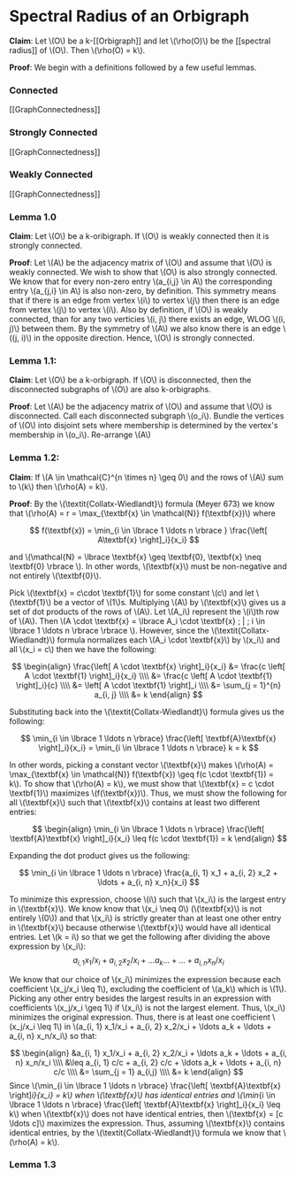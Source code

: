 # Spectral Radius of an Orbigraph

**Claim**: Let \\(O\\) be a k-[[Orbigraph]] and let \\(\rho(O)\\) be the [[spectral radius]] of \\(O\\). Then \\(\rho(O) = k\\).

**Proof**: 
We begin with a definitions followed by a few useful lemmas.

### Connected
[[GraphConnectedness]]

### Strongly Connected
[[GraphConnectedness]]

### Weakly Connected
[[GraphConnectedness]]

### Lemma 1.0

**Claim**:
Let \\(O\\) be a k-oribigraph. If \\(O\\) is weakly connected then it is strongly connected.

**Proof**:
Let \\(A\\) be the adjacency matrix of \\(O\\) and assume that \\(O\\) is weakly connected. We wish to show that \\(O\\) is also strongly connected. We know that for every non-zero entry \\(a_{i,j} \in A\\) the corresponding entry \\(a_{j,i} \in A\\) is also non-zero, by definition. This symmetry means that if there is an edge from vertex \\(i\\) to vertex \\(j\\) then there is an edge from vertex \\(j\\) to vertex \\(i\\). Also by definition, if \\(O\\) is weakly connected, than for any two verticies \\(i, j\\) there exists an edge, WLOG \\((i, j)\\) between them. By the symmetry of \\(A\\) we also know there is an edge \\((j, i)\\) in the opposite direction. Hence, \\(O\\) is strongly connected.

### Lemma 1.1:
**Claim**:
Let \\(O\\) be a k-orbigraph. If \\(O\\) is disconnected, then the disconnected subgraphs of \\(O\\) are also k-orbigraphs.

**Proof**:
Let \\(A\\) be the adjacency matrix of \\(O\\) and assume that \\(O\\) is disconnected. Call each disconnected subgraph \\(o_i\\). Bundle the vertices of \\(O\\) into disjoint sets where membership is determined by the vertex's membership in \\(o_i\\). Re-arrange \\(A\\)

### Lemma 1.2:
**Claim**:
If \\(A \in \mathcal{C}^{n \times n} \geq 0\\) and the rows of \\(A\\) sum to \\(k\\) then \\(\rho(A) = k\\). 

**Proof**:
By the \\(\textit{Collatx-Wiedlandt}\\) formula (Meyer 673) we know that \\(\rho(A) = r = \max_{\textbf{x} \in \mathcal{N}} f(\textbf{x})\\) where

$$
f(\textbf{x}) = \min_{i \in \lbrace 1 \ldots n \rbrace } \frac{\left[ A\textbf{x} \right]_i}{x_i}
$$

and \\(\mathcal{N} = \lbrace \textbf{x} \geq \textbf{0}, \textbf{x} \neq \textbf{0} \rbrace \\). In other words, \\(\textbf{x}\\) must be non-negative and not entirely \\(\textbf{0}\\).

Pick \\(\textbf{x} = c\cdot \textbf{1}\\) for some constant \\(c\\) and let \\(\textbf{1}\\) be a vector of \\(1\\)s. Multiplying \\(A\\) by \\(\textbf{x}\\) gives us a set of dot products of the rows of \\(A\\). Let \\(A_i\\) represent the \\(i\\)th row of \\(A\\). Then \\(A \cdot \textbf{x} = \lbrace A_i \cdot \textbf{x} \; | \; i \in \lbrace 1 \ldots n \rbrace \rbrace \\). However, since the \\(\textit{Collatx-Wiedlandt}\\) formula normalizes each \\(A_i \cdot \textbf{x}\\) by \\(x_i\\) and all \\(x_i = c\\) then we have the following:

$$
\begin{align}
	\frac{\left[ A \cdot \textbf{x} \right]_i}{x_i} &= \frac{c \left[ A \cdot \textbf{1} \right]_i}{x_i} \\\\
	&= \frac{c \left[ A \cdot \textbf{1} \right]_i}{c} \\\\
	&= \left[ A \cdot \textbf{1} \right]_i \\\\
	&= \sum_{j = 1}^{n} a_{i, j} \\\\
	&= k
\end{align}
$$

Substituting back into the \\(\textit{Collatx-Wiedlandt}\\) formula gives us the following:

$$
\min_{i \in \lbrace 1 \ldots n \rbrace} \frac{\left[ \textbf{A}\textbf{x} \right]_i}{x_i} = \min_{i \in \lbrace 1 \ldots n \rbrace} k = k
$$

In other words, picking a constant vector \\(\textbf{x}\\) makes \\(\rho(A) = \max_{\textbf{x} \in \mathcal{N}} f(\textbf{x}) \geq f(c \cdot \textbf{1}) = k\\). To show that \\(\rho(A) = k\\), we must show that \\(\textbf{x} = c \cdot \textbf{1}\\) maximizes \\(f(\textbf{x})\\). Thus, we must show the following for all \\(\textbf{x}\\) such that \\(\textbf{x}\\) contains at least two different entries:

$$
\begin{align}
	\min_{i \in \lbrace 1 \ldots n \rbrace} \frac{\left[ \textbf{A}\textbf{x} \right]_i}{x_i} \leq f(c \cdot \textbf{1}) = k
\end{align}
$$

Expanding the dot product gives us the following:

$$
\min_{i \in \lbrace 1 \ldots n \rbrace} \frac{a_{i, 1} x_1 + a_{i, 2} x_2 + \ldots + a_{i, n} x_n}{x_i}
$$

To minimize this expression, choose \\(i\\) such that \\(x_i\\) is the largest entry in \\(\textbf{x}\\). We know know that \\(x_i \neq 0\\) (\\(\textbf{x}\\) is not entirely \\(0\\)) and that \\(x_i\\) is strictly greater than at least one other entry in \\(\textbf{x}\\) because otherwise \\(\textbf{x}\\) would have all identical entries. Let \\(k = i\\) so that we get the following after dividing the above expression by \\(x_i\\):
$$
a_{i, 1} x_1/x_i + a_{i, 2} x_2/x_i + \ldots a_k \ldots + \ldots + a_{i, n} x_n/x_i
$$

We know that our choice of \\(x_i\\) minimizes the expression because each coefficient \\(x_j/x_i \leq 1\\), excluding the coefficient of \\(a_k\\) which is \\(1\\). Picking any other entry besides the largest results in an expression with coefficients \\(x_j/x_i \geq 1\\) if \\(x_i\\) is not the largest element. Thus, \\(x_i\\) minimizes the original expression. Thus, there is at least one coefficient \\(x_j/x_i \leq 1\\) in \\(a_{i, 1} x_1/x_i + a_{i, 2} x_2/x_i + \ldots a_k + \ldots + a_{i, n} x_n/x_i\\) so that:

$$
\begin{align}
	&a_{i, 1} x_1/x_i + a_{i, 2} x_2/x_i + \ldots a_k + \ldots + a_{i, n} x_n/x_i \\\\
	&\leq a_{i, 1} c/c + a_{i, 2} c/c + \ldots a_k + \ldots + a_{i, n} c/c \\\\
	&= \sum_{j = 1} a_{i,j} \\\\
	&= k
\end{align}
$$
Since \\(\min_{i \in \lbrace 1 \ldots n \rbrace} \frac{\left[ \textbf{A}\textbf{x} \right]_i}{x_i} = k\\) when \\(\textbf{x}\\) has identical entries and \\(\min_{i \in \lbrace 1 \ldots n \rbrace} \frac{\left[ \textbf{A}\textbf{x} \right]_i}{x_i} \leq k\\) when \\(\textbf{x}\\) does not have identical entries, then \\(\textbf{x} = [c \ldots c]\\) maximizes the expression. Thus, assuming \\(\textbf{x}\\) contains identical entries, by the \\(\textit{Collatx-Wiedlandt}\\) formula we know that \\(\rho(A) = k\\).

### Lemma 1.3
